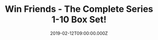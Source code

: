 ---
campaign-uuid: "c-11ba9fb2-88bd-46b8-a36c-ebfc4859ea3e"
type: "Competition"
category: "Entertainment"
date: "2019-02-12T09:00:00.000Z"
end-date: "2019-03-12T23:59:00.000Z"
disable-form: false
is_promoted: false
has_entry_page: true
title: "Win Friends - The Complete Series 1-10 Box Set!"
competition-description: "<p>In order to celebrate the 15 year anniversary of one\
  \ of TV's most successful show ever we are giving away this amazing Friends Season\
  \ 1 -10 box set to one of our lucky members to win, featuring more extras than you\
  \ can shake a smelly cat at.</p>\n<p>Are you Friends biggest fan? Click below for\
  \ a chance to win.</p>\n"
hero-header: "Win Friends - The Complete Series 1-10 Box Set!"
terms-confirmation: "N/A"
banner-img: "https://assets.expresslyapp.com/asset-fcb192b3-eb7f-4349-ac65-707f92206c67.jpg"
logo-left-href: "http://club.expressly.io"
logo-left-image: "https://assets.expresslyapp.com/asset-a9708ab2-e25b-4018-9904-ca095846ba0b.jpg"
logo-left-title: "Expressly Club"
bg-image-hero: "https://assets.expresslyapp.com/asset-d40a7a3a-f3b7-41df-aa52-849a5d497d9b.jpg"
bg-image-first: "https://assets.expresslyapp.com/asset-9c2df0f6-86db-4a94-b93e-b3b3243286d7.jpg"
section1-content: "<p>Popular American sitcom Friends first appeared on our screens\
  \ back in 1994, to little fanfare. The show followed the lives of six twenty-something\
  \ singles: Monica (Courtney Cox), Rachel (Jennifer Aniston), Phoebe (Lisa Kudrow),\
  \ Joey (Matt LeBlanc), Ross (David Schwimmer), and Chandler (Matthew Perry) who\
  \ occupied a trendy New York loft apartment.</p>\n<p>From early on it was clear\
  \ that Friends had successfully tapped into the zeitgeist of its time, and now,\
  \ 10 series down the line, the show's broad appeal continues to live on in popular\
  \ culture. This box set contains every episode from season 1 to 10.</p>\n<p>Want\
  \ to enjoy every episode over and over again? Enter the form below and it could\
  \ be coming home with you!</p>\n"
entry-title: "Win Friends - The Complete Series 1-10 Box Set!"
entry-content: "<p>Enter the draw to winFriends - The Complete Series 1-10 Box Set\
  \ by completing the form below before 23:59 on 12th of March 2019.</p>\n"
has-winner: false
prize-description: "Friends - The Complete Series 1-10 Box Set."
special-conditions: "Multiple entries are allowed up to one every day.\r\nThis competition\
  \ is also available on: https://aaa.nme.com/competitions/\r\nfriends-box-set-giveaway"
country-restrictions:
- "GB"
---